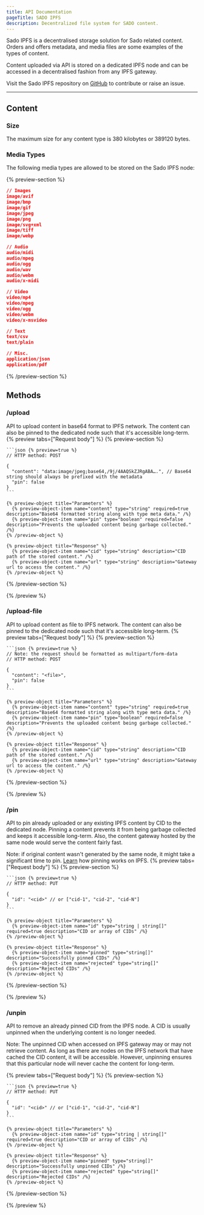 ```yaml
---
title: API Documentation
pageTitle: SADO IPFS
description: Decentralized file system for SADO content.
---
```


Sado IPFS is a decentralised storage solution for Sado related content. Orders and offers metadata, and media files are some examples of the types of content. 

Content uploaded via API is stored on a dedicated IPFS node and can be accessed in a decentralised fashion from any IPFS gateway.

Visit the Sado IPFS repository on [GitHub](https://github.com/sadoprotocol/sado-ipfs) to contribute or raise an issue.

---

## Content

### Size
The maximum size for any content type is 380 kilobytes or 389120 bytes.

### Media Types
The following media types are allowed to be stored on the Sado IPFS node:

{% preview-section %}
  ```json {% preview=false %}
  // Images
  image/avif
  image/bmp
  image/gif
  image/jpeg
  image/png
  image/svg+xml
  image/tiff
  image/webp
  
  // Audio
  audio/midi
  audio/mpeg
  audio/ogg
  audio/wav
  audio/webm
  audio/x-midi

  // Video
  video/mp4
  video/mpeg
  video/ogg
  video/webm
  video/x-msvideo

  // Text
  text/csv
  text/plain

  // Misc.
  application/json
  application/pdf
  ```    
{% /preview-section %}

## Methods

### /upload

API to upload content in base64 format to IPFS network. The content can also be pinned to the dedicated node such that it's accessible long-term. 
{% preview tabs=["Request body"] %}
  {% preview-section %}

    ```json {% preview=true %}
    // HTTP method: POST

    {
      "content": "data:image/jpeg;base64,/9j/4AAQSkZJRgABA….", // Base64 string should always be prefixed with the metadata
      "pin": false
    }
    ```

    {% preview-object title="Parameters" %}
      {% preview-object-item name="content" type="string" required=true description="Base64 formatted string along with type meta data." /%}
      {% preview-object-item name="pin" type="boolean" required=false description="Prevents the uploaded content being garbage collected." /%}
    {% /preview-object %}

    {% preview-object title="Response" %}
      {% preview-object-item name="cid" type="string" description="CID path of the stored content." /%}
      {% preview-object-item name="url" type="string" description="Gateway url to access the content." /%}
    {% /preview-object %}

  {% /preview-section %}

{% /preview %}

### /upload-file

API to upload content as file to IPFS network. The content can also be pinned to the dedicated node such that it's accessible long-term. 
{% preview tabs=["Request body"] %}
  {% preview-section %}

    ```json {% preview=true %}
    // Note: the request should be formatted as multipart/form-data
    // HTTP method: POST

    {
      "content": "<file>",
      "pin": false
    }
    ```

    {% preview-object title="Parameters" %}
      {% preview-object-item name="content" type="string" required=true description="Base64 formatted string along with type meta data." /%}
      {% preview-object-item name="pin" type="boolean" required=false description="Prevents the uploaded content being garbage collected." /%}
    {% /preview-object %}

    {% preview-object title="Response" %}
      {% preview-object-item name="cid" type="string" description="CID path of the stored content." /%}
      {% preview-object-item name="url" type="string" description="Gateway url to access the content." /%}
    {% /preview-object %}

  {% /preview-section %}

{% /preview %}

### /pin

API to pin already uploaded or any existing IPFS content by CID to the dedicated node. Pinning a content prevents it from being garbage collected and keeps it accessible long-term. Also, the content gateway hosted by the same node would serve the content fairly fast.

Note: if original content wasn't generated by the same node, it might take a significant time to pin. [Learn](https://dweb-primer.ipfs.io/files-on-ipfs/pin-files#explanation) how pinning works on IPFS.
{% preview tabs=["Request body"] %}
  {% preview-section %}

    ```json {% preview=true %}
    // HTTP method: PUT

    {
      "id": "<cid>" // or ["cid-1", "cid-2", "cid-N"]
    }
    ```

    {% preview-object title="Parameters" %}
      {% preview-object-item name="id" type="string | string[]" required=true description="CID or array of CIDs" /%}
    {% /preview-object %}

    {% preview-object title="Response" %}
      {% preview-object-item name="pinned" type="string[]" description="Successfully pinned CIDs" /%}
      {% preview-object-item name="rejected" type="string[]" description="Rejected CIDs" /%}
    {% /preview-object %}

  {% /preview-section %}

{% /preview %}

### /unpin
API to remove an already pinned CID from the IPFS node. A CID is usually unpinned when the underlying content is no longer needed.

Note: The unpinned CID when accessed on IPFS gateway may or may not retrieve content. As long as there are nodes on the IPFS network that have cached the CID content, it will be accessible. However, unpinning ensures that this particular node will never cache the content for long-term.

{% preview tabs=["Request body"] %}
  {% preview-section %}

    ```json {% preview=true %}
    // HTTP method: PUT

    {
      "id": "<cid>" // or ["cid-1", "cid-2", "cid-N"]
    }
    ```

    {% preview-object title="Parameters" %}
      {% preview-object-item name="id" type="string | string[]" required=true description="CID or array of CIDs" /%}
    {% /preview-object %}

    {% preview-object title="Response" %}
      {% preview-object-item name="pinned" type="string[]" description="Successfully unpinned CIDs" /%}
      {% preview-object-item name="rejected" type="string[]" description="Rejected CIDs" /%}
    {% /preview-object %}

  {% /preview-section %}

{% /preview %}